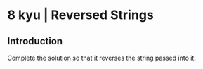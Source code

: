 # 8 kyu | Reversed Strings

## Introduction

Complete the solution so that it reverses the string passed into it.
